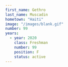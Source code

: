 ```yaml
---
first_name: Gethro
last_name: Muscadin
hometown: "Haiti"
image: "/images/blank.gif"
number: 99
years:
  - year: 2020
    class: Freshman
    number: 99
    position: F
    status: active
---
```


